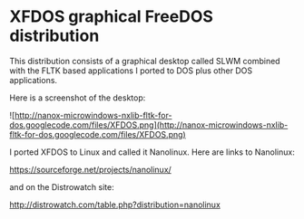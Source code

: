 # XFDOS graphical FreeDOS distribution #

This distribution consists of a graphical desktop called SLWM combined with the FLTK based applications I ported to DOS plus other DOS applications.

Here is a screenshot of the desktop:

![http://nanox-microwindows-nxlib-fltk-for-dos.googlecode.com/files/XFDOS.png](http://nanox-microwindows-nxlib-fltk-for-dos.googlecode.com/files/XFDOS.png)

I ported XFDOS to Linux and called it Nanolinux. Here are links to Nanolinux:

https://sourceforge.net/projects/nanolinux/

and on the Distrowatch site:

http://distrowatch.com/table.php?distribution=nanolinux